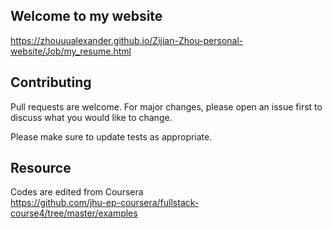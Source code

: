 ## Welcome to my website
https://zhouuualexander.github.io/Zijian-Zhou-personal-website/Job/my_resume.html

## Contributing
Pull requests are welcome. For major changes, please open an issue first to discuss what you would like to change.

Please make sure to update tests as appropriate.

## Resource
Codes are edited from Coursera<br>
https://github.com/jhu-ep-coursera/fullstack-course4/tree/master/examples

